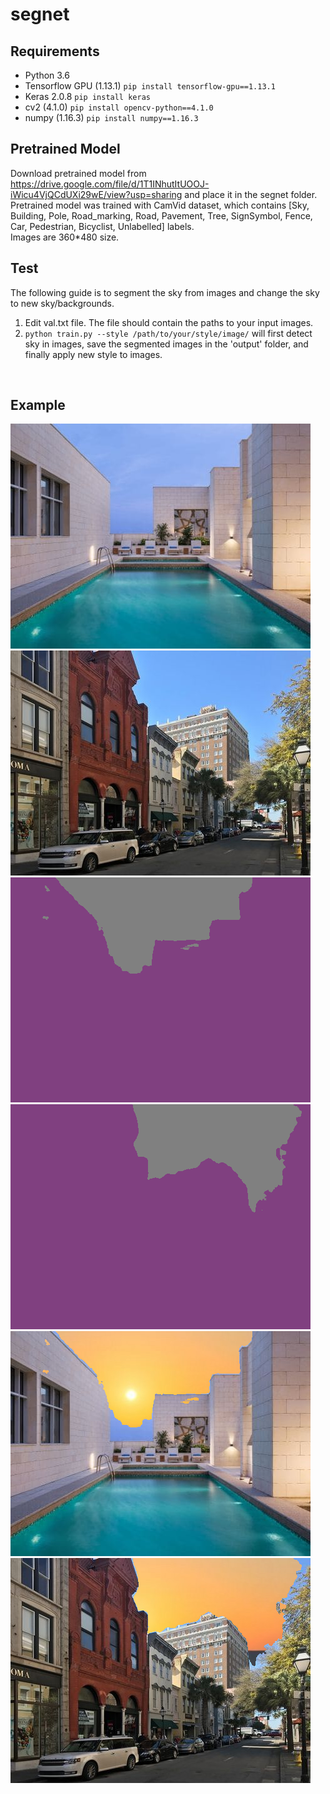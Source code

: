 # segnet
## Requirements
* Python 3.6
* Tensorflow GPU (1.13.1)      ```pip install tensorflow-gpu==1.13.1```
* Keras 2.0.8        ```pip install keras```
* cv2 (4.1.0)        ```pip install opencv-python==4.1.0```
* numpy (1.16.3)     ```pip install numpy==1.16.3```

## Pretrained Model
Download pretrained model from <https://drive.google.com/file/d/1T1INhutItUOOJ-iWicu4VjQCdUXi29wE/view?usp=sharing> and place it in the segnet folder.
<br>
Pretrained model was trained with CamVid dataset, which contains \[Sky, Building, Pole, Road_marking, Road, Pavement, Tree, SignSymbol, Fence, Car, Pedestrian, Bicyclist, Unlabelled\] labels.
<br>
Images are 360\*480 size.


## Test
The following guide is to segment the sky from images and change the sky to new sky/backgrounds.
<br>
1. Edit val.txt file. The file should contain the paths to your input images.
2. ```python train.py --style /path/to/your/style/image/``` will first detect sky in images, save the segmented images in the 'output' folder, and finally apply new style to images.
<br>

## Example
![original image1](Hyatt-House.jpg)
![original image2](street.jpg)
<br>
![segmented image1](output/val0.png)
![segmented image2](output/val1.png)
<br>
![new style image1](output/timthumb_0.png)
![new style image2](output/timthumb_1.png)
